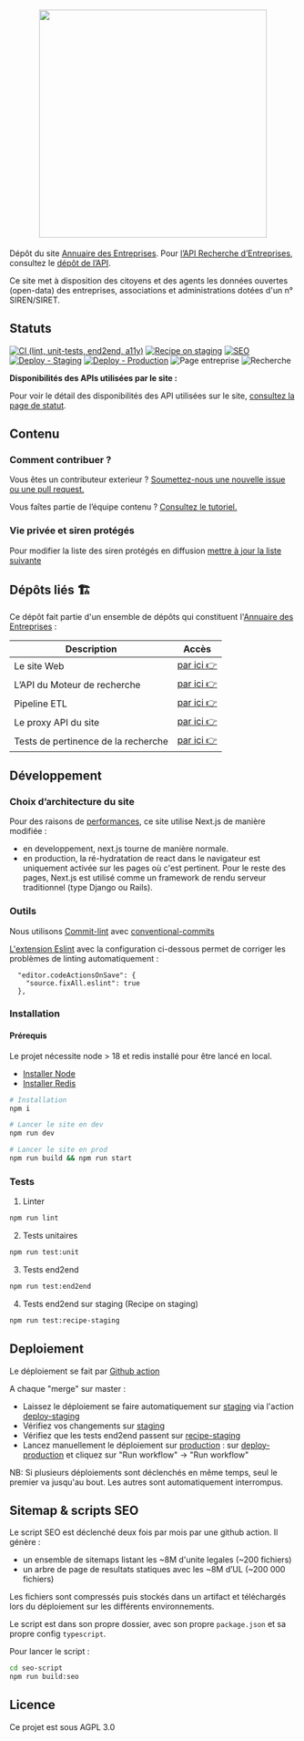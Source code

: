 <h1 align="center">
  <img src="https://github.com/etalab/annuaire-entreprises-site/blob/main/public/images/annnuaire-entreprises.svg" width="400px" />
</h1>

Dépôt du site [Annuaire des Entreprises](https://annuaire-entreprises.data.gouv.fr). Pour [l’API Recherche d’Entreprises](https://api.gouv.fr/les-api/api-recherche-entreprises), consultez le [dépôt de l’API](https://github.com/etalab/annuaire-entreprises-search-api).

Ce site met à disposition des citoyens et des agents les données ouvertes (open-data) des entreprises, associations et administrations dotées d'un n° SIREN/SIRET.

## Statuts

[![CI (lint, unit-tests, end2end, a11y)](https://github.com/etalab/annuaire-entreprises.data.gouv.fr/actions/workflows/pre-merge.yml/badge.svg)](https://github.com/etalab/annuaire-entreprises.data.gouv.fr/actions/workflows/pre-merge.yml)
[![Recipe on staging](https://github.com/etalab/annuaire-entreprises-site/actions/workflows/recipe-staging.yml/badge.svg)](https://github.com/etalab/annuaire-entreprises-site/actions/workflows/recipe-staging.yml)
[![SEO](https://github.com/etalab/annuaire-entreprises-site/actions/workflows/seo.yml/badge.svg)](https://github.com/etalab/annuaire-entreprises-site/actions/workflows/seo.yml)
[![Deploy - Staging](https://github.com/etalab/annuaire-entreprises.data.gouv.fr/actions/workflows/deploy-staging.yml/badge.svg?branch=main)](https://github.com/etalab/annuaire-entreprises.data.gouv.fr/actions/workflows/deploy-staging.yml)
[![Deploy - Production](https://github.com/etalab/annuaire-entreprises.data.gouv.fr/actions/workflows/deploy-production.yml/badge.svg)](https://github.com/etalab/annuaire-entreprises.data.gouv.fr/actions/workflows/deploy-production.yml)
![Page entreprise](https://img.shields.io/uptimerobot/status/m787859483-e754b64b78a0c30eea102880?label=Page%20entreprise&logo=Page%20entreprise)
![Recherche](https://img.shields.io/uptimerobot/status/m787859512-adcc5cd05674366504f96c86?label=Recherche&logo=Page%20entreprise)

**Disponibilités des APIs utilisées par le site :**

Pour voir le détail des disponibilités des API utilisées sur le site, [consultez la page de statut](https://annuaire-entreprises.data.gouv.fr/donnees/api).

## Contenu

### Comment contribuer ?

Vous êtes un contributeur exterieur ? [Soumettez-nous une nouvelle issue ou une pull request.](https://github.com/etalab/annuaire-entreprises-site/issues/new/choose)

Vous faîtes partie de l’équipe contenu ? [Consultez le tutoriel.](https://github.com/etalab/annuaire-entreprises.data.gouv.fr/tree/main/CONTRIBUTE-CONTENT.md)

### Vie privée et siren protégés

Pour modifier la liste des siren protégés en diffusion [mettre à jour la liste suivante](https://github.com/etalab/annuaire-entreprises-site/edit/main/public/protected-siren.txt)

## Dépôts liés 🏗

Ce dépôt fait partie d'un ensemble de dépôts qui constituent l'[Annuaire des Entreprises](https://annuaire-entreprises.data.gouv.fr) :

| Description                         | Accès                                                                       |
| ----------------------------------- | --------------------------------------------------------------------------- |
| Le site Web                         | [par ici 👉](https://github.com/etalab/annuaire-entreprises-site)           |
| L’API du Moteur de recherche        | [par ici 👉](https://github.com/etalab/annuaire-entreprises-search-api)     |
| Pipeline ETL                        | [par ici 👉](https://github.com/etalab/annuaire-entreprises-search-infra)   |
| Le proxy API du site                | [par ici 👉](https://github.com/etalab/annuaire-entreprises-api-proxy)      |
| Tests de pertinence de la recherche | [par ici 👉](https://github.com/etalab/annuaire-entreprises-search-testing) |

## Développement

### Choix d’architecture du site

Pour des raisons de [performances](https://pagespeed.web.dev/analysis/https-annuaire-entreprises-data-gouv-fr-entreprise-danone-552032534/z9b3dtu5dl?form_factor=mobile), ce site utilise Next.js de manière modifiée :

- en developpement, next.js tourne de manière normale.
- en production, la ré-hydratation de react dans le navigateur est uniquement activée sur les pages où c'est pertinent. Pour le reste des pages, Next.js est utilisé comme un framework de rendu serveur traditionnel (type Django ou Rails).

### Outils

Nous utilisons [Commit-lint](https://commitlint.js.org/#/) avec [conventional-commits](https://www.conventionalcommits.org/en/v1.0.0-beta.2/#why-use-conventional-commits)

[L'extension Eslint](https://marketplace.visualstudio.com/items?itemName=dbaeumer.vscode-eslint) avec la configuration ci-dessous permet de corriger les problèmes de linting automatiquement :

```
  "editor.codeActionsOnSave": {
    "source.fixAll.eslint": true
  },
```

### Installation

#### Prérequis

Le projet nécessite node > 18 et redis installé pour être lancé en local.

- [Installer Node](https://nodejs.org/en/download/package-manager)
- [Installer Redis](https://redis.io/docs/getting-started/installation/)

```bash
# Installation
npm i

# Lancer le site en dev
npm run dev

# Lancer le site en prod
npm run build && npm run start
```

### Tests

1. Linter

```bash
npm run lint
```

2. Tests unitaires

```bash
npm run test:unit
```

3. Tests end2end

```bash
npm run test:end2end
```

4. Tests end2end sur staging (Recipe on staging)

```bash
npm run test:recipe-staging
```

## Deploiement

Le déploiement se fait par [Github action](https://github.com/etalab/annuaire-entreprises-site/actions)

A chaque "merge" sur master :

- Laissez le déploiement se faire automatiquement sur [staging](https://staging.annuaire-entreprises.data.gouv.fr) via l'action [deploy-staging](https://github.com/etalab/annuaire-entreprises-site/actions/workflows/deploy-staging.yml)
- Vérifiez vos changements sur [staging](https://staging.annuaire-entreprises.data.gouv.fr)
- Vérifiez que les tests end2end passent sur [recipe-staging](https://github.com/etalab/annuaire-entreprises-site/actions/workflows/recipe-staging.yml)
- Lancez manuellement le déploiement sur [production](https://annuaire-entreprises.data.gouv.fr) : sur [deploy-production](https://github.com/etalab/annuaire-entreprises-site/actions/workflows/deploy-production.yml) et cliquez sur "Run workflow" -> "Run workflow"

NB: Si plusieurs déploiements sont déclenchés en même temps, seul le premier va jusqu'au bout. Les autres sont automatiquement interrompus.

## Sitemap & scripts SEO

Le script SEO est déclenché deux fois par mois par une github action.
Il génère :

- un ensemble de sitemaps listant les ~8M d'unite legales (~200 fichiers)
- un arbre de page de resultats statiques avec les ~8M d’UL (~200 000 fichiers)

Les fichiers sont compressés puis stockés dans un artifact et téléchargés lors du déploiement sur les différents environnements.

Le script est dans son propre dossier, avec son propre `package.json` et sa propre config `typescript`.

Pour lancer le script :

```bash
cd seo-script
npm run build:seo
```

## Licence

Ce projet est sous AGPL 3.0
